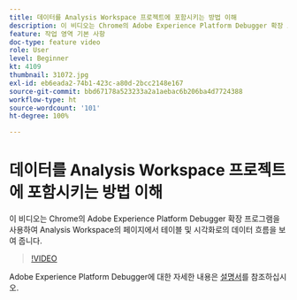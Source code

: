 ```yaml
---
title: 데이터를 Analysis Workspace 프로젝트에 포함시키는 방법 이해
description: 이 비디오는 Chrome의 Adobe Experience Platform Debugger 확장 프로그램을 사용하여 Analysis Workspace의 페이지에서 테이블 및 시각화로의 데이터 흐름을 보여 줍니다.
feature: 작업 영역 기본 사항
doc-type: feature video
role: User
level: Beginner
kt: 4109
thumbnail: 31072.jpg
exl-id: eb6eada2-74b1-423c-a80d-2bcc2148e167
source-git-commit: bbd67178a523233a2a1aebac6b206ba4d7724388
workflow-type: ht
source-wordcount: '101'
ht-degree: 100%

---
```


# 데이터를 Analysis Workspace 프로젝트에 포함시키는 방법 이해

이 비디오는 Chrome의 Adobe Experience Platform Debugger 확장 프로그램을 사용하여 Analysis Workspace의 페이지에서 테이블 및 시각화로의 데이터 흐름을 보여 줍니다.

>[!VIDEO](https://video.tv.adobe.com/v/31072/?quality=12)

Adobe Experience Platform Debugger에 대한 자세한 내용은 [설명서](https://experienceleague.adobe.com/docs/debugger/using-v2/experience-cloud-debugger.html?lang=ko-KR)를 참조하십시오.

